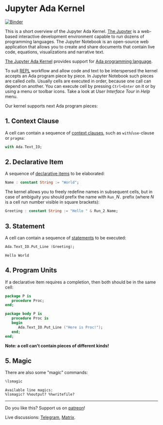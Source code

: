 # Jupyter Ada Kernel

[![Binder](https://mybinder.org/badge_logo.svg)](https://mybinder.org/v2/gh/reznikmm/ada-howto/master?filepath=%2Fhome%2Fjovyan%2Fnb%2FHello_Ada.ipynb)

This is a short overview of the Jupyter Ada Kernel.
[The Jupyter](https://en.wikipedia.org/wiki/Project_Jupyter) is
a web-based interactive development environment capable to run dozens of programming languages.
The Jupyter Notebook is an open-source web application that allows you to create and share documents that contain live code, equations, visualizations and narrative text.

[The Jupyter Ada Kernel](https://github.com/reznikmm/jupyter/) provides support for
[Ada programming language](https://en.wikipedia.org/wiki/Ada_(programming_language)).

To suit [REPL](https://en.wikipedia.org/wiki/Read%E2%80%93eval%E2%80%93print_loop) workflow
and allow code and text to be interspersed the kernel accepts an Ada program piece by piece. In Jupyter Notebook such pieces are called _cells_. Usually cells are executed in order, because one call can depend on another. You can execute cell by pressing `Ctrl+Enter`
on it or by using a menu or toolbar icons. Take a look at _User Interface Tour_ in _Help_ menu.

Our kernel supports next Ada program pieces:

## 1. Context Clause

A cell can contain a sequence of [context clauses](http://www.ada-auth.org/standards/rm12_w_tc1/html/RM-10-1-2.html#S0253), such as `with`/`use`-clause or `pragma`:


```Ada
with Ada.Text_IO;
```

## 2. Declarative Item

A sequence of [declarative items](http://www.ada-auth.org/standards/rm12_w_tc1/html/RM-3-11.html#S0087) to be elaborated:


```Ada
Name : constant String := "World";
```

The kernel allows you to freely redefine names in subsequent cells, but in case of ambiguity you should prefix the name with `Run_`_N_`.` prefix (where _N_ is a cell run number visible in square brackets):


```Ada
Greeting : constant String := "Hello " & Run_2.Name;
```

## 3. Statement
A cell can contain a sequence of [statements](http://www.ada-auth.org/standards/rm12_w_tc1/html/RM-5-1.html#S0146) to be executed:


```Ada
Ada.Text_IO.Put_Line (Greeting);
```




    Hello World




## 4. Program Units

If a declarative item requires a completion, then both should be in the same cell:


```Ada
package P is
   procedure Proc;
end;

package body P is
   procedure Proc is
   begin
      Ada.Text_IO.Put_Line ("Here is Proc!");
   end;
end;
```

**Note: a cell can't contain pieces of different kinds!**

## 5. Magic

There are also some "magic" commands:


```Ada
%lsmagic
```




    Available line magics:
    %lsmagic? %%output? %%writefile?



----

Do you like this? Support us on [patreon](https://www.patreon.com/ada_ru)!

Live discussions: [Telegram](https://t.me/ada_lang), [Matrix](https://matrix.to/#/#ada-lang:matrix.org).

